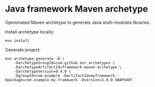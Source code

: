 
# Java framework Maven archetype

Opinionated Maven archetype to generate Java multi-modules libraries.

Install archetype locally:

```
mvn install
```

Generate project:

```
mvn archetype:generate -B \
    -DarchetypeGroupId=com.github.enr.archetypes \
    -DarchetypeArtifactId=framework-maven-archetype \
    -DarchetypeVersion=0.4.0 \
    -DgroupId=com.example -DartifactId=myframework -Dpackage=com.example.my.framework -Dversion=1.0.0-SNAPSHOT
```
